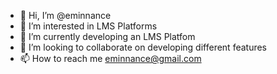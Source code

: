 - 👋 Hi, I’m @eminnance
- 👀 I’m interested in LMS Platforms
- 🌱 I’m currently developing an LMS Platfom
- 💞️ I’m looking to collaborate on developing different features
- 📫 How to reach me eminnance@gmail.com


<!---
eminnance/eminnance is a ✨ special ✨ repository because its `README.md` (this file) appears on your GitHub profile.
You can click the Preview link to take a look at your changes.
--->
